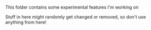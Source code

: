 ﻿This folder contains some experimental features I'm working on

Stuff in here might randomly get changed or removed, so don't use anything from here!
